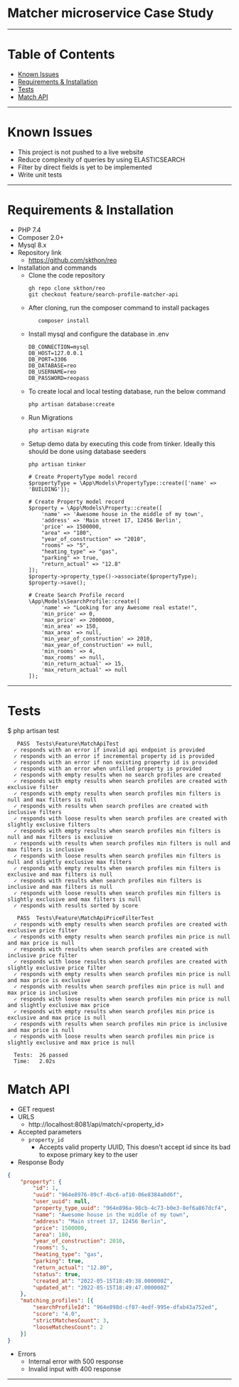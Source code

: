 # Matcher microservice Case Study
---

# Table of Contents
  - [Known Issues](#known-issues)
  - [Requirements & Installation](#requirements-installation)
  - [Tests](#Tests)
  - [Match API](#match-api)
---

# Known Issues
- This project is not pushed to a live website
- Reduce complexity of queries by using ELASTICSEARCH
- Filter by direct fields is yet to be implemented
- Write unit tests
---

# Requirements & Installation
- PHP 7.4
- Composer 2.0+
- Mysql 8.x
- Repository link
  - https://github.com/skthon/reo
- Installation and commands
  - Clone the code repository
    ```
    gh repo clone skthon/reo
    git checkout feature/search-profile-matcher-api
    ```
  - After cloning, run the composer command to install packages
    ```
       composer install
    ```
  - Install mysql and configure the database in .env 
    ```
    DB_CONNECTION=mysql
    DB_HOST=127.0.0.1
    DB_PORT=3306
    DB_DATABASE=reo
    DB_USERNAME=reo
    DB_PASSWORD=reopass
    ```
  - To create local and local testing database, run the below command
    ```
    php artisan database:create
    ``` 
  - Run Migrations
    ```
    php artisan migrate
    ```
  - Setup demo data by executing this code from tinker. Ideally this should be done using database seeders
    ```
    php artisan tinker

    # Create PropertyType model record
    $propertyType = \App\Models\PropertyType::create(['name' => 'BUILDING']);

    # Create Property model record
    $property = \App\Models\Property::create([
        'name' => 'Awesome house in the middle of my town',
        'address' => 'Main street 17, 12456 Berlin',
        'price' => 1500000,
        "area" => "180",
        "year_of_construction" => "2010",
        "rooms" => "5",
        "heating_type" => "gas",
        "parking" => true,
        "return_actual" => "12.8"
    ]);
    $property->property_type()->associate($propertyType);
    $property->save();

    # Create Search Profile record
    \App\Models\SearchProfile::create([
        'name' => "Looking for any Awesome real estate!",
        'min_price' => 0,
        'max_price' => 2000000,
        'min_area' => 150,
        'max_area' => null,
        'min_year_of_construction' => 2010,
        'max_year_of_construction' => null,
        'min_rooms' => 4,
        'max_rooms' => null,
        'min_return_actual' => 15,
        'max_return_actual' => null
    ]);
    ```
---


# Tests
$ php artisan test
```
   PASS  Tests\Feature\MatchApiTest
  ✓ responds with an error if invalid api endpoint is provided
  ✓ responds with an error if incremental property id is provided
  ✓ responds with an error if non existing property id is provided
  ✓ responds with an error when unfilled property is provided
  ✓ responds with empty results when no search profiles are created
  ✓ responds with empty results when search profiles are created with exclusive filter
  ✓ responds with empty results when search profiles min filters is null and max filters is null
  ✓ responds with results when search profiles are created with inclusive filters
  ✓ responds with loose results when search profiles are created with slightly exclusive filters
  ✓ responds with empty results when search profiles min filters is null and max filters is exclusive
  ✓ responds with results when search profiles min filters is null and max filters is inclusive
  ✓ responds with loose results when search profiles min filters is null and slightly exclusive max filters
  ✓ responds with empty results when search profiles min filters is exclusive and max filters is null
  ✓ responds with results when search profiles min filters is inclusive and max filters is null
  ✓ responds with loose results when search profiles min filters is slightly exclusive and max filters is null
  ✓ responds with results sorted by score

   PASS  Tests\Feature\MatchApiPriceFilterTest
  ✓ responds with empty results when search profiles are created with exclusive price filter
  ✓ responds with empty results when search profiles min price is null and max price is null
  ✓ responds with results when search profiles are created with inclusive price filter
  ✓ responds with loose results when search profiles are created with slightly exclusive price filter
  ✓ responds with empty results when search profiles min price is null and max price is exclusive
  ✓ responds with results when search profiles min price is null and max price is inclusive
  ✓ responds with loose results when search profiles min price is null and slightly exclusive max price
  ✓ responds with empty results when search profiles min price is exclusive and max price is null
  ✓ responds with results when search profiles min price is inclusive and max price is null
  ✓ responds with loose results when search profiles min price is slightly exclusive and max price is null

  Tests:  26 passed
  Time:   2.02s
```

# Match API

- GET request
- URLS
  - http://localhost:8081/api/match/<property_id>
- Accepted parameters
  - `property_id`
    - Accepts valid property UUID, This doesn't accept id since its bad to expose primary key to the user
- Response Body
```json
{
    "property": {
        "id": 1,
        "uuid": "964e8976-89cf-4bc6-af10-06e8384a0d6f",
        "user_uuid": null,
        "property_type_uuid": "964e896a-98cb-4c73-b0e3-8ef6a867dcf4",
        "name": "Awesome house in the middle of my town",
        "address": "Main street 17, 12456 Berlin",
        "price": 1500000,
        "area": 180,
        "year_of_construction": 2010,
        "rooms": 5,
        "heating_type": "gas",
        "parking": true,
        "return_actual": "12.80",
        "status": true,
        "created_at": "2022-05-15T18:49:38.000000Z",
        "updated_at": "2022-05-15T18:49:47.000000Z"
    },
    "matching_profiles": [{
        "searchProfileId": "964e898d-cf87-4edf-995e-dfab43a752ed",
        "score": "4.0",
        "strictMatchesCount": 3,
        "looseMatchesCount": 2
    }]
}
```

- Errors
    - Internal error with 500 response
    - Invalid input with 400 response
---

